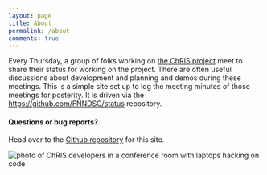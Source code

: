 ```yaml
---
layout: page
title: About
permalink: /about
comments: true
---
```


<div class="row justify-content-between">
<div class="col-md-8 pr-5">


<p>Every Thursday, a group of folks working on <a href="https://github.com/FNNDSC">the ChRIS project</a> meet to share their status for working on the project. There are often useful discussions about development and planning and demos during these meetings. This is a simple site set up to log the meeting minutes of those meetings for posterity. It is driven via the <a href="https://github.com/FNNDSC/status">https://github.com/FNNDSC/status</a> repository.</p>

<h4>Questions or bug reports?</h4>

<p>Head over to the <a href="https://github.com/FNNDSC/status">Github repository</a> for this site.</p>

</div>

<div class="col-md-4">

<p><img src="{{site.baseurl}}/assets/images/ChRIS-2018-Hackathon.jpg" alt="photo of ChRIS developers in a conference room with laptops hacking on code" /></p>

</div>
</div>
